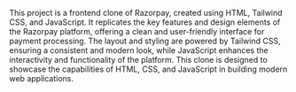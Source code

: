 
This project is a frontend clone of Razorpay, created using HTML, Tailwind CSS, and JavaScript. It replicates the key features and design elements of the Razorpay platform, offering a clean and user-friendly interface for payment processing. The layout and styling are powered by Tailwind CSS, ensuring a consistent and modern look, while JavaScript enhances the interactivity and functionality of the platform. This clone is designed to showcase the capabilities of HTML, CSS, and JavaScript in building modern web applications.
